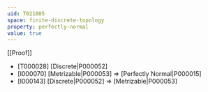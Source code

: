 ```yaml
---
uid: T021805
space: finite-discrete-topology
property: perfectly-normal
value: true
---
```

[[Proof]]

* [T000028] [Discrete|P000052]
* [I000070] [Metrizable|P000053] => [Perfectly Normal|P000015]
* [I000143] [Discrete|P000052] => [Metrizable|P000053]

